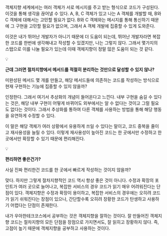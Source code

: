 객체지향 세계에서는 여러 객체가 서로 메시지를 주고 받는 형식으로 코드가 구성된다.
이것을 통해 생각을 끊어낼 수 있다. A, B, C 객체가 있고 나는 A 객체를 개발할 때, B와 C 객체에 대해서는 고민할 필요가 없다. B와 C 객체와는 메시지를 통해 통신하기 때문에 그 구현을 고민할 필요가 없으며, 그래서 A 객체 개발에 집중할 수 있게 도와준다.

이것은 내가 뛰어난 개발자가 아니기 때문에 더 도움이 되는데, 뛰어난 개발자라면 복잡한 코드를 한번에 생각해내고 작성할 수 있겠지만, 나는 그렇지 않다. 그래서 몇가지의 스탭으로 이를 나눌 필요가 있는데 이때 객체지향이 정말 많은 도움이 되는 것 같다.

<aside>
💡

**근데 그러면 절차지향에서 메서드를 적절히 분리하는 것만으로 달성할 수 있지 않나?**

미완성된 메서드 몇 개를 만들고, 해당 메서드들에 의존하는 코드를 작성하는 방식으로 현재 구현하는 기능에 집중할 수 있지 않을까?

</aside>

인정한다. 그래서 여기서 추상화의 개념이 들어온다고 느낀다.
내부 구현을 숨길 수 있다는 것은, 해당 내부 구현이 어떻게 바뀌어도 외부에서는 알 수 없다는 것이고 그럴 필요도 없다는 것이다. 그래서 추상화를 통하여 다른 객체를 사용하는 방법을 통해 해당 행동을 유연하게 수정할 수 있다.

이 말은 해당 객체가 여러 상황에서 유용하게 쓰일 수 있다는 말이고, 코드 중복을 줄이고 재사용성을 늘릴 수 있다.
이렇게 재사용성이 높아진 코드는 한 곳에서만 수정하고 한 곳에서만 확장할 수 있기 때문에 편리해진다. 

<aside>
💡

**편리하면 좋은건가?**

사실 진짜 편리한건 코드를 한 곳에서 빠르게 작성하는 것이지 않을까?

</aside>

맞다. 하지만 그렇게 절차지향적인 코드 역시 항상 좋은 것이 아니다. 수정과 확장의 포인트가 여러 곳으로 늘어나고, 복잡한 서비스의 경우 코드가 읽기 매우 어려워진다는 단점이 있다. 객체지향은 수정과 확장이 용이하고, 복잡한 서비스의 경우에는 오히려 코드가 읽기 쉬워진다는 장점이 있으나, 간단할수록 오히려 장황한 코드가 탄생하고 사용하기 어렵다는 단점이 존재한다.

내가 우아한테크코스에서 공부하는 것은 객체지향을 잘하는 것이다. 잘 만들어진 객체지향 코드는 절차지향의 모든 단점을 장점으로 가지면서도, 잘 읽히고 장황하지 않다. 즉, 고점이 높기 때문에 객체지향을 공부하고 사용하는 것이다.
